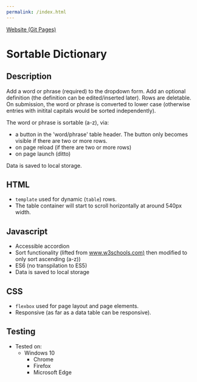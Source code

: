 ```yaml
---
permalink: /index.html
---
```


[Website (Git Pages)](https://chrisnajman.github.io/sortable-dictionary)

# Sortable Dictionary

## Description

Add a word or phrase (required) to the dropdown form. Add an optional definition (the definition can be edited/inserted later). Rows are deletable. On submission, the word or phrase is converted to lower case (otherwise entries with initital capitals would be sorted independently).

The word or phrase is sortable (a-z), via:

- a button in the 'word/phrase' table header. The button only becomes visible if there are two or more rows.
- on page reload (if there are two or more rows)
- on page launch (ditto)

Data is saved to local storage.

## HTML

- `template` used for dynamic (`table`) rows.
- The table container will start to scroll horizontally at around 540px width.

## Javascript

- Accessible accordion
- Sort functionality (lifted from [www.w3schools.com)](https://www.w3schools.com/howto/tryit.asp?filename=tryhow_js_sort_table_desc) then modified to only sort ascending (a-z))
- ES6 (no transpilation to ES5)
- Data is saved to local storage

## CSS

- `flexbox` used for page layout and page elements.
- Responsive (as far as a data table can be responsive).

## Testing

- Tested on:
  - Windows 10
    - Chrome
    - Firefox
    - Microsoft Edge
